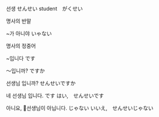 
선생 せんせい
student　がくせい

명사의 반말

~가 아니야  いゃない

명사의 정중어

~입니다
です

〜입니까? 
ですか

선생님 입니까?
せんせいですか

네 선생님 입니다. です
はい,　せんせいです

아니요, 선생님이 아닙니다. じゃない
いいえ,　せんせいじゃない


